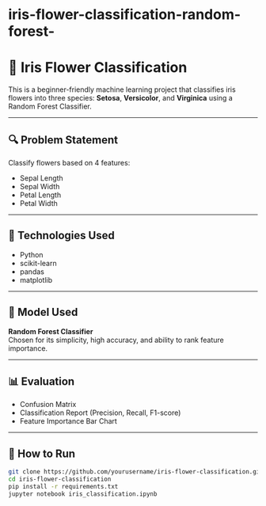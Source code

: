 # iris-flower-classification-random-forest-
# 🌸 Iris Flower Classification

This is a beginner-friendly machine learning project that classifies iris flowers into three species: **Setosa**, **Versicolor**, and **Virginica** using a Random Forest Classifier.

---

## 🔍 Problem Statement

Classify flowers based on 4 features:
- Sepal Length
- Sepal Width
- Petal Length
- Petal Width

---

## 🧰 Technologies Used

- Python
- scikit-learn
- pandas
- matplotlib

---

## 🧪 Model Used

**Random Forest Classifier**  
Chosen for its simplicity, high accuracy, and ability to rank feature importance.

---

## 📊 Evaluation

- Confusion Matrix
- Classification Report (Precision, Recall, F1-score)
- Feature Importance Bar Chart

---

## 📁 How to Run

```bash
git clone https://github.com/yourusername/iris-flower-classification.git
cd iris-flower-classification
pip install -r requirements.txt
jupyter notebook iris_classification.ipynb
